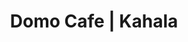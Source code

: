 ---
layout: place
title: Domo Cafe | Kahala
permalink: /hawaii/honolulu/domo-cafe-kahala.html
stateAbbr: HI
stateName: Hawaii
cityName: Honolulu
seo:
  type: restaurant
  links: https://www.domocafehawaii.com/
place_id: ChIJw-k640ptAHwRmKZyzsfP1Vg
photos:
  - name: >-
      places/ChIJw-k640ptAHwRmKZyzsfP1Vg/photos/AeeoHcLanisoZVMCsrtwdpPRsFowp8vHKuWoKA23ScqR-itIn1H611_4EWvvCQ3BsDVAptDp-Moq3ZgK_7ASRXRq288eMtfCh1_92A9_xcrshdzxaUMKLkEibLzFftH1tr92ypz5ATdyS7gkRaVpmfYdUo6x0g-U9iTFXOsagOfG6nJ9mO5xGqCoo3z4XlTMot93LWcibmgTCcaib7q8WaoYxPvCp2WSGfEWugy_ZXn8giWuVjxJ4_0aquge5BLIYtCbYsUl_E9dx3jetdcI73Bv5E7GIjRdFYKNSKCReo1XoMPNVw
    widthPx: 4032
    heightPx: 3024
    authorAttributions:
      - displayName: Domo Cafe kahala
        uri: https://maps.google.com/maps/contrib/112858698614746730280
        photoUri: >-
          https://lh3.googleusercontent.com/a-/ALV-UjWnptXQuhANUx9l64XAHmAsDrg9ImmrGsp4QgPXjDPuQfRi4aw=s100-p-k-no-mo
    flagContentUri: >-
      https://www.google.com/local/imagery/report/?cb_client=maps_api_places.places_api&image_key=!1e10!2sAF1QipOR4tg4pX2PpsVmltF8NTfb6qe1AlEkOSFLZkTg&hl=en-US
    googleMapsUri: >-
      https://www.google.com/maps/place//data=!3m4!1e2!3m2!1sAF1QipOR4tg4pX2PpsVmltF8NTfb6qe1AlEkOSFLZkTg!2e10!4m2!3m1!1s0x7c006d4ae33ae9c3:0x58d5cfc7ce72a698
  - name: >-
      places/ChIJw-k640ptAHwRmKZyzsfP1Vg/photos/AeeoHcLY0RgI4TsBahWGFh5i5yL7dPvjhKi5fo3g8aJgnETBQmfuWASpVG-eLY9GjLd2fi9EYSh-WZGmFTOSnVyP8JH7JioSy2RUS4y8OK4Lzw5SeZDXdFRL5iR42Ukuv9XwFgiGE3UyUPM-mn_LB2dCjWnqNe5UKh3kjCf0G3DGdvw7VL8p9YeIXswyDuYG0HyBrs_F1tZGAy28lV6p0Tiq1YGmzjSGXJQugauD2kvMn_Bc7PLFIm6-BtDRP0x0w_DYecJmvdZ7F2sI6ddD3X9NCf9Z75PYtU4no9Ra9XWXzIbPyA
    widthPx: 4800
    heightPx: 3200
    authorAttributions:
      - displayName: Domo Cafe kahala
        uri: https://maps.google.com/maps/contrib/112858698614746730280
        photoUri: >-
          https://lh3.googleusercontent.com/a-/ALV-UjWnptXQuhANUx9l64XAHmAsDrg9ImmrGsp4QgPXjDPuQfRi4aw=s100-p-k-no-mo
    flagContentUri: >-
      https://www.google.com/local/imagery/report/?cb_client=maps_api_places.places_api&image_key=!1e10!2sAF1QipPA7oAwqlWC09fzME_p1AyCxriSg8ShuvrDB82O&hl=en-US
    googleMapsUri: >-
      https://www.google.com/maps/place//data=!3m4!1e2!3m2!1sAF1QipPA7oAwqlWC09fzME_p1AyCxriSg8ShuvrDB82O!2e10!4m2!3m1!1s0x7c006d4ae33ae9c3:0x58d5cfc7ce72a698
  - name: >-
      places/ChIJw-k640ptAHwRmKZyzsfP1Vg/photos/AeeoHcKOE4_PxVhH7OAD6zASsTpW9p0eqZyDcA7AxbC7L9LEnjN48HkLJEJcxw-CSpaZJKALwcskDCpJvDafHaOeqhrNSJS9O_yjEvzUh0xywdV13AKixVTrEqmv-ZmYpLb5VL177_HbMaZjtnoNnk4qs3qRGX55an9UGJXXL3iB3r6J5qZVw6BpK9BOwWrgs5GckFQ0_NjPKE-IkeHLRApmBto84e7nqxCcWmkhOiJfFtZ0ECZ82JCYEluqrG51R29ezUw6qKIlIrQbYbTgcSMtIUDHtQrBvI6FzdcyOQwxX11oTQ
    widthPx: 1290
    heightPx: 1906
    authorAttributions:
      - displayName: Domo Cafe kahala
        uri: https://maps.google.com/maps/contrib/112858698614746730280
        photoUri: >-
          https://lh3.googleusercontent.com/a-/ALV-UjWnptXQuhANUx9l64XAHmAsDrg9ImmrGsp4QgPXjDPuQfRi4aw=s100-p-k-no-mo
    flagContentUri: >-
      https://www.google.com/local/imagery/report/?cb_client=maps_api_places.places_api&image_key=!1e10!2sAF1QipPbHw8FnLUhBo75l5nsjHX4oTewgobgxaVWLCb2&hl=en-US
    googleMapsUri: >-
      https://www.google.com/maps/place//data=!3m4!1e2!3m2!1sAF1QipPbHw8FnLUhBo75l5nsjHX4oTewgobgxaVWLCb2!2e10!4m2!3m1!1s0x7c006d4ae33ae9c3:0x58d5cfc7ce72a698
  - name: >-
      places/ChIJw-k640ptAHwRmKZyzsfP1Vg/photos/AeeoHcJ_t6WQnfkDisTWwXXhNDzPdZwEyWD2xHTD0kX_2hdOwQlxwDPIEzw8vrc1n5u1TVh5P2Eb1SS9OFZgg4qLqTSeD27qpZd8FRoVO0iYHWNb4xGanSLQ_BayBlz2P3WS5gIYluUx3Nd5eFnFBMy_vjzTeo_rny-Gv5xOQ7StsJC1b1YOF6P1gKoPKANmCmeieVDuSsUArbg5G36tBryTyXTW_xWkDEjlSXOLeZnbcd-KEJEDn8QDJZ8Dk0Ni0VPyzObi-3AIWYza1IRaUYF3PujSgEMoOfGwcMPQ1hPI72DJ5A
    widthPx: 3200
    heightPx: 4800
    authorAttributions:
      - displayName: Domo Cafe kahala
        uri: https://maps.google.com/maps/contrib/112858698614746730280
        photoUri: >-
          https://lh3.googleusercontent.com/a-/ALV-UjWnptXQuhANUx9l64XAHmAsDrg9ImmrGsp4QgPXjDPuQfRi4aw=s100-p-k-no-mo
    flagContentUri: >-
      https://www.google.com/local/imagery/report/?cb_client=maps_api_places.places_api&image_key=!1e10!2sAF1QipOwGuOPhBzAqotf-_Fxvb1LRtwdQbxzlodvWU2y&hl=en-US
    googleMapsUri: >-
      https://www.google.com/maps/place//data=!3m4!1e2!3m2!1sAF1QipOwGuOPhBzAqotf-_Fxvb1LRtwdQbxzlodvWU2y!2e10!4m2!3m1!1s0x7c006d4ae33ae9c3:0x58d5cfc7ce72a698
  - name: >-
      places/ChIJw-k640ptAHwRmKZyzsfP1Vg/photos/AeeoHcJaT97QMKYqG6aUSJVnyMmiv0zn9Szi63gaLhsE5mk1w9F-MKiZz7jwW0WWqoQBQOWV4ecEz6lqihT-0QJxMlcRDeRty5f2SbdgGLXGzgLWfVp17mkwSMMQrKLPKfazryPRQnOGEobhcpaNNlYXfkxK5z39Te9JRblOcheLi_tXx0aHJ9t1GuiX703wk4vCLDZfMR_eYeRlqypCWx7z_8XQUaVMonO1IlBLXc6lPQWv6CKIDjvouh9CAj-l7K4O3lQYlTyy-4RVIjUghyDXI_OqKVWcbVIOhBMcuZtQ3iYoJijdVqAZqXajGLMfmvPPRr3WUQn_651eazy8Bo8uiA8qySKVsWsLKx4Zu2bZ1oIqdnCLJCWBdBaS8X1tRTdX4Mks0ZuH1ZXwZNqoXcZI1OxGREto1FFZViX30qJm71Awuw
    widthPx: 1509
    heightPx: 1509
    authorAttributions:
      - displayName: Cafe Domo
        uri: https://maps.google.com/maps/contrib/108168317916631588619
        photoUri: >-
          https://lh3.googleusercontent.com/a-/ALV-UjVVzhRfB3TUiiNfbYAEacS7gouG2n63A6u6grBUHhmfqlh5ojw=s100-p-k-no-mo
    flagContentUri: >-
      https://www.google.com/local/imagery/report/?cb_client=maps_api_places.places_api&image_key=!1e10!2sCIHM0ogKEICAgIC-vtaOYg&hl=en-US
    googleMapsUri: >-
      https://www.google.com/maps/place//data=!3m4!1e2!3m2!1sCIHM0ogKEICAgIC-vtaOYg!2e10!4m2!3m1!1s0x7c006d4ae33ae9c3:0x58d5cfc7ce72a698
  - name: >-
      places/ChIJw-k640ptAHwRmKZyzsfP1Vg/photos/AeeoHcLmkORdRzqH7XQT4xVA66fIoZDAdeeinx9XLI-Vg-G_lLgVs4t2yzsQrL96w1ikrZZen-cIRVkZ7xl5CE-HbcIcHYcnI6A1aaK8AyLpg7O1O5MYJlCnefWy5Z74akhEyv0c_s0eU1NNPyVzhbKUbEkDtEhipIzpugXQs4djLvqinNqrvxsLrB8SLT-bJSGjiRQUear0YHWKXim_Fv59QzuFTM1ojMuJGAxY28HU9qZC2rM6NmM9Li2QW3ZdpgmjNtZeJm4MFrDiUUUKd2OGPMSOrrLoiSnY4SpJnAnv9Nn87BeU8urxW4nei7FUqs7CgidUWXQkQJSTpa1TcisjNsr34Rx_SlHjtXRvuPRMZBjxIF2IRkj6SVCwh7AABTvrHbrGo1Kjh6DQAWNwNcjMrpAfbAiVEORl_Trl9HR5fsbEA9o
    widthPx: 1652
    heightPx: 1659
    authorAttributions:
      - displayName: S. Kinilau
        uri: https://maps.google.com/maps/contrib/115288056178632184931
        photoUri: >-
          https://lh3.googleusercontent.com/a/ACg8ocLsOVf4b_2tbsQ4D92KH2xe3_87bziluMts9BtifBanGTWM6A=s100-p-k-no-mo
    flagContentUri: >-
      https://www.google.com/local/imagery/report/?cb_client=maps_api_places.places_api&image_key=!1e10!2sCIHM0ogKEICAgIDrmL7zlQE&hl=en-US
    googleMapsUri: >-
      https://www.google.com/maps/place//data=!3m4!1e2!3m2!1sCIHM0ogKEICAgIDrmL7zlQE!2e10!4m2!3m1!1s0x7c006d4ae33ae9c3:0x58d5cfc7ce72a698
  - name: >-
      places/ChIJw-k640ptAHwRmKZyzsfP1Vg/photos/AeeoHcKPRF03xx0Mf1fMHzFlh1BdZaOexl40FDsvKtk5mfiavciaJTnItcPHEEZGHPi4nNY_QSFLwZ2nKkr9w5FOH0YASVIgEmUE73gXP5UeH60Fr4Q_jFC2N1mxEADD9d03ffX1X-o9trlqaVGJbjwzbhZ5HkvYveTH5sfD7n-33njaKk0iyKiNe5eNFsGZRNR_bMIUbNNqgVDrvql0ce7qdTuOYBdd2Zhz171fc5rQVq8ERO2Qg1yNUgyDkP5r3QHhXZel6PMJXL_hapWXD2gGUnX8cyqin8xSu7lDd4tZKD72wA
    widthPx: 3068
    heightPx: 3068
    authorAttributions:
      - displayName: Domo Cafe kahala
        uri: https://maps.google.com/maps/contrib/112858698614746730280
        photoUri: >-
          https://lh3.googleusercontent.com/a-/ALV-UjWnptXQuhANUx9l64XAHmAsDrg9ImmrGsp4QgPXjDPuQfRi4aw=s100-p-k-no-mo
    flagContentUri: >-
      https://www.google.com/local/imagery/report/?cb_client=maps_api_places.places_api&image_key=!1e10!2sAF1QipNYq7CjKzwJHEXHODKb7QnPR5TMBXH_6Z-8e1VR&hl=en-US
    googleMapsUri: >-
      https://www.google.com/maps/place//data=!3m4!1e2!3m2!1sAF1QipNYq7CjKzwJHEXHODKb7QnPR5TMBXH_6Z-8e1VR!2e10!4m2!3m1!1s0x7c006d4ae33ae9c3:0x58d5cfc7ce72a698
  - name: >-
      places/ChIJw-k640ptAHwRmKZyzsfP1Vg/photos/AeeoHcJReBvCt41zzBH5rJs1IWrLVjJFWaFcubVmpBTfJabCSkBnU9JVfviSWED--G8NAGzsywkO4-jg4PdEpLjcmb3t7cmd0DAU0VEIY1EfJqHPl69Y7mptH4XtLixPtgjCC81mLfJwsOW807poiQ7-5cLW5y3vC82YTKxts_dTaGsxdA68ztsNOAYH0J38rxxzGXuGCtYMn-YsWlpSrNXGyEopaT8Ixr5cyUZeurwZc3JYV__2moZRJoam5rG8chBcLO1Qzw3YoE2uE8xuP4uzGUwrnLjQiI6_6yQRSCr0gdEFwaWQt-YU4A3Qkl9pbuYUXuySKu57Q0jGH3CgftAoPO_iXRVmmxXM3LWvV2NMNE0m8j6BpcOd2oLmEPA_29dnBO-W2Kp4jaMP-a6FQdtNAX1JPKQLPZpWKMAEJzKLCFS9RgwC
    widthPx: 3599
    heightPx: 4800
    authorAttributions:
      - displayName: stan s
        uri: https://maps.google.com/maps/contrib/116174779282140654376
        photoUri: >-
          https://lh3.googleusercontent.com/a-/ALV-UjUky6fkJasW7qXb21XXaPLdwZevPnPekF9nH8oAZCvmUvlOtJL09Q=s100-p-k-no-mo
    flagContentUri: >-
      https://www.google.com/local/imagery/report/?cb_client=maps_api_places.places_api&image_key=!1e10!2sCIHM0ogKEICAgICJ95yl0wE&hl=en-US
    googleMapsUri: >-
      https://www.google.com/maps/place//data=!3m4!1e2!3m2!1sCIHM0ogKEICAgICJ95yl0wE!2e10!4m2!3m1!1s0x7c006d4ae33ae9c3:0x58d5cfc7ce72a698
  - name: >-
      places/ChIJw-k640ptAHwRmKZyzsfP1Vg/photos/AeeoHcI6aXgweu5pm6zfSunpf2Kfzbwq_cUOyYAQL_YlvPEkTb4spk-XUM13d8BFHq48oJtkOOe1qC1lx2bXPRtwOgZ00BLaG6NGl2rsxWLmyZnc3RsOYI1aPwR5Pm_7U_vXg6QSmSPkcAf5Zc1uVSr3RaJn56tY5pAQdehw6PWzEzGTRl6p7Bfgvkan82DCXezGSJjM6FtHAmv85FjpGC7WV7lHelGvm5t_0zpOn16AgprP6EERgN8MEaneatG_4HWYoXyjPLMvK-LXD5Vqorh_aGiwFmoqeKFbBlcqNObzdK20Fg
    widthPx: 3200
    heightPx: 4800
    authorAttributions:
      - displayName: Domo Cafe kahala
        uri: https://maps.google.com/maps/contrib/112858698614746730280
        photoUri: >-
          https://lh3.googleusercontent.com/a-/ALV-UjWnptXQuhANUx9l64XAHmAsDrg9ImmrGsp4QgPXjDPuQfRi4aw=s100-p-k-no-mo
    flagContentUri: >-
      https://www.google.com/local/imagery/report/?cb_client=maps_api_places.places_api&image_key=!1e10!2sAF1QipPYuNX5HKw1CXd7V-DBvnqK1Ol37toJ68W7V11D&hl=en-US
    googleMapsUri: >-
      https://www.google.com/maps/place//data=!3m4!1e2!3m2!1sAF1QipPYuNX5HKw1CXd7V-DBvnqK1Ol37toJ68W7V11D!2e10!4m2!3m1!1s0x7c006d4ae33ae9c3:0x58d5cfc7ce72a698
  - name: >-
      places/ChIJw-k640ptAHwRmKZyzsfP1Vg/photos/AeeoHcJsyIQVixJw4wfez9g1JZ9O9fjvVQtALY1LKmLmqswYIB6ZWbg67g-mk_G3W4-M5NSDCJzrSD0ydh7k4tAjufe3Wg5in7RHbpYFl2vnR17tBl8BePsqT6Xep9qDY0-X1Yj9khadhIEyxR_m7cxGw2HbJ9SmpASItrE4gNoRJcgl2EJbV8M22Dm7lf19yrJxQAKrKohAfKB8-OVvJx9z49YUZmVy3-DaSXDe7qdpkyNvAsWTmdjhFPpsJgk7rlQmM_yH5D6t641LDQa54p9M5tSuI4_kmMdukINaIO4th36mOX_7y4Me1eO3LAljftw3vQcxlBy9IMIW7n4mGaR3GVTamVMi4KZZJ5d0bH0DcAX2ufUSLJ8feTu_pxiwDdcm24qaXS-rFYq71s56cjK1H3sz_oRYNyWzpd7vbXeCkVvRib6V
    widthPx: 4080
    heightPx: 3060
    authorAttributions:
      - displayName: Davina Sanders
        uri: https://maps.google.com/maps/contrib/100154891114088911922
        photoUri: >-
          https://lh3.googleusercontent.com/a/ACg8ocJ1MxkjozG9GA0FA57vpQbWM4r4QxiEa8EG0aGtGwWi7HOHxw=s100-p-k-no-mo
    flagContentUri: >-
      https://www.google.com/local/imagery/report/?cb_client=maps_api_places.places_api&image_key=!1e10!2sCIHM0ogKEICAgICN5t60sgE&hl=en-US
    googleMapsUri: >-
      https://www.google.com/maps/place//data=!3m4!1e2!3m2!1sCIHM0ogKEICAgICN5t60sgE!2e10!4m2!3m1!1s0x7c006d4ae33ae9c3:0x58d5cfc7ce72a698
address: 4346 Waialae Ave, Honolulu, HI 96816, USA
street: 4346 Waialae Ave
city: Honolulu
state: HI
zip: '96816'
country: USA
neighborhood: Waialae - Kahala
latitude: '21.278743'
longitude: '-157.784121'
accessibility_options:
  wheelchairAccessibleParking: true
  wheelchairAccessibleEntrance: true
  wheelchairAccessibleSeating: true
business_status: OPERATIONAL
name: Domo Cafe | Kahala
google_maps_links:
  directionsUri: >-
    https://www.google.com/maps/dir//''/data=!4m7!4m6!1m1!4e2!1m2!1m1!1s0x7c006d4ae33ae9c3:0x58d5cfc7ce72a698!3e0
  placeUri: https://maps.google.com/?cid=6401250902446089880
  writeAReviewUri: >-
    https://www.google.com/maps/place//data=!4m3!3m2!1s0x7c006d4ae33ae9c3:0x58d5cfc7ce72a698!12e1
  reviewsUri: >-
    https://www.google.com/maps/place//data=!4m4!3m3!1s0x7c006d4ae33ae9c3:0x58d5cfc7ce72a698!9m1!1b1
  photosUri: >-
    https://www.google.com/maps/place//data=!4m3!3m2!1s0x7c006d4ae33ae9c3:0x58d5cfc7ce72a698!10e5
primary_type: American Restaurant
opening_hours:
  openNow: true
  periods:
    - open:
        day: 0
        hour: 10
        minute: 0
      close:
        day: 0
        hour: 20
        minute: 0
    - open:
        day: 1
        hour: 10
        minute: 0
      close:
        day: 1
        hour: 20
        minute: 0
    - open:
        day: 2
        hour: 10
        minute: 0
      close:
        day: 2
        hour: 20
        minute: 0
    - open:
        day: 3
        hour: 10
        minute: 0
      close:
        day: 3
        hour: 20
        minute: 0
    - open:
        day: 4
        hour: 10
        minute: 0
      close:
        day: 4
        hour: 20
        minute: 0
    - open:
        day: 5
        hour: 10
        minute: 0
      close:
        day: 5
        hour: 20
        minute: 0
    - open:
        day: 6
        hour: 10
        minute: 0
      close:
        day: 6
        hour: 20
        minute: 0
  weekdayDescriptions:
    - 'Monday: 10:00 AM – 8:00 PM'
    - 'Tuesday: 10:00 AM – 8:00 PM'
    - 'Wednesday: 10:00 AM – 8:00 PM'
    - 'Thursday: 10:00 AM – 8:00 PM'
    - 'Friday: 10:00 AM – 8:00 PM'
    - 'Saturday: 10:00 AM – 8:00 PM'
    - 'Sunday: 10:00 AM – 8:00 PM'
  nextCloseTime: '2025-05-04T06:00:00Z'
secondary_opening_hours:
  regular:
    weekdayDescriptions: null
    type: null
  current:
    weekdayDescriptions: null
    type: null
phone: (808) 888-8860
price_level: PRICE_LEVEL_MODERATE
price_range: $10 &ndash; $20
rating: '4.5'
rating_count: 112
website: https://www.domocafehawaii.com/
description: >-
  Discover Domo Cafe in Honolulu, HI$$$Domo Cafe in Honolulu, HI, stands out as
  a welcoming American restaurant nestled in the vibrant Waialae-Kahala
  neighborhood, offering accessible dining options for all visitors. With
  wheelchair-friendly parking, entrances, and seating, it ensures everyone can
  enjoy a relaxed meal in a comfortable setting. The cafe operates daily from 10
  AM to 8 PM, making it a convenient choice for casual lunches or dinners in a
  laid-back atmosphere. Its moderate price range provides great value for fresh,
  everyday eats, appealing to those exploring local spots or seeking nearby
  dining gems. Photos from the location highlight a cozy vibe that invites
  patrons to unwind and savor their experience.
generative_summary: >-
  Discover Domo Cafe in Honolulu, HI$$$Domo Cafe in Honolulu, HI, stands out as
  a welcoming American restaurant nestled in the vibrant Waialae-Kahala
  neighborhood, offering accessible dining options for all visitors. With
  wheelchair-friendly parking, entrances, and seating, it ensures everyone can
  enjoy a relaxed meal in a comfortable setting. The cafe operates daily from 10
  AM to 8 PM, making it a convenient choice for casual lunches or dinners in a
  laid-back atmosphere. Its moderate price range provides great value for fresh,
  everyday eats, appealing to those exploring local spots or seeking nearby
  dining gems. Photos from the location highlight a cozy vibe that invites
  patrons to unwind and savor their experience.
generative_disclosure: Summarized by AI using the Grok-3-Mini model.
reviews: null
review_summary: >-
  What Visitors Are Saying$$$Folks who stop by Domo Cafe often rave about the
  solid food quality and friendly service that make it a go-to spot for a
  satisfying meal. Many appreciate the approachable prices and welcoming
  environment, noting that it's perfect for quick bites or relaxed gatherings
  without any fuss. While some mention minor waits during peak hours, the
  overall consensus leans positive, with diners highlighting the tasty dishes
  and attentive staff as standout features. It's clear that this place hits the
  mark for those hunting for reliable eateries nearby, earning high marks for
  its consistent vibe and accessibility. If you're in the mood for a casual
  dining adventure, Domo Cafe seems to deliver a reliably enjoyable experience
  that keeps people coming back.
review_disclosure: Summarized by AI using the Grok-3-Mini model.
parking_options: null
payment_options: null
allow_dogs: null
curbside_pickup: null
delivery: null
dine_in: null
good_for_children: null
good_for_groups: null
good_for_sports: null
live_music: null
menu_for_children: null
outdoor_seating: null
reservable: null
restroom: null
serves_beer: null
serves_breakfast: null
serves_brunch: null
serves_cocktails: null
serves_coffee: null
serves_dinner: null
serves_dessert: null
serves_lunch: null
serves_vegetarian_food: null
serves_wine: null
takeout: null
update_category: enterprise
places_description: null

---